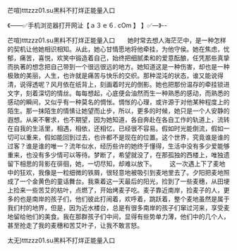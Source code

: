 芒喧)tttzzz01.su黑料不打烊正能量入口

《——✅手机浏览器打开网沚【ａ３ｅ６. cOm 】 】✅—》--

芒喧)tttzzz01.su黑料不打烊正能量入口　　她时常去想人海茫茫中，是一种怎样的契机让他她相识相知。从此，她心甘情愿地将他牵挂，为他守侯。她在焦虑，忧郁，痛苦，喜悦，欢笑中锻造着自己，始终把细腻柔和的爱意酝酿，任凭那些真挚而执著的想念把自己带到一个很远很远的地方。她知道这是一种伤害，却也是一种极致的美丽，人生，也许就是痛苦与快乐的交织。那种混沌的状态，谁又能说得清，说得透呢？风月依在纸背上，刻画着时光的倒影。她也把那份温存的牵挂锁进文字，刻着深切的情丝。每每想起，心底便会油然而生一种熟悉的感动，而熟悉的感动的瞬间，又似乎有一种莫名的惆怅。惆怅的心理，或许源于对他某种程度上的陌生。那一抹陌生的情愫让她望而止步，所以，更多的时候，她只是一个人安静的遐想。从来不奢求，也不期望，因为她知道，各自奔赴在各自工作的轨道上，流转在自我的生活里，相遇，相依，还相忆，已经很不容易。假如时光能倒流，假如一切可以重来，假如能回到过去，也许都不是现在的位置。这个世界，究竟谁是谁的过客？谁是谁的唯一？流年似水，经历些许的她终于懂得，生活中没有多少爱能够重来，也没有多少情可以等待。梦断了，希望就没了，在那孤独的西楼上，唯独遗留下相思的背影在徘徊，她，一切尽知，却难以放下。
　　这一次遇上下了麦地中的狂欢，我像是一粒细微的铁屑，很轻意地被吸引到麦地里去了。夕阳把麦地照成了一个金黄色的童话舞台。我乘着这一天最后的阳光，捡到了一些麦穗，从田埂上捡来一些苦艾的枯叶，点燃了，开始烤麦子吃。麦子靠近南岸，捡麦子的人，更多的也是南岸的孩子们，他们彼此打闹着，欢呼着，跳跃着，整个麦地虽然是属于我们村的地界，但是，因为近水楼台，总是有很多南岸的孩子们窜过河来，享受麦地留给他们的美食。我在那群孩子们中间，显得有些势单力薄，他们中的几个人，甚至抢走了我的麦穗和苦艾叶子，让我不敢言怒。





太无)tttzzz01.su黑料不打烊正能量入口

